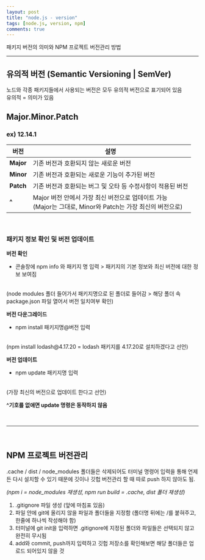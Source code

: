 ```yaml
---
layout: post
title: "node.js - version"
tags: [node.js, version, npm]
comments: true
---
```


패키지 버전의 의미와 NPM 프로젝트 버전관리 방법

--- 

## **유의적 버전 (Semantic Versioning | SemVer)**
노드와 각종 패키지들에서 사용되는 버전은 모두 유의적 버전으로 표기되어 있음<br />
유의적 = 의미가 있음

## Major.Minor.Patch
### ex) 12.14.1

버전|설명
--|--
**Major**|기존 버전과 호환되지 않는 새로운 버전
**Minor**|기존 버전과 호환되는 새로운 기능이 추가된 버전
**Patch**|기존 버전과 호환되는 버그 및 오타 등 수정사항이 적용된 버전
**^**|Major 버전 안에서 가장 최신 버전으로 업데이트 가능<br />(Major는 그대로, Minor와 Patch는 가장 최신의 버전으로)
<br />

### **패키지 정보 확인 및 버전 업데이트**
**버전 확인**
- 콘솔창에 npm info 와 패키지 명 입력 > 패키지의 기본 정보와 최신 버전에 대한 정보 보여짐
<br />
(node modules 폴더 들어가서 패키지명으로 된 폴더로 들어감 > 해당 폴더 속 package.json 파일 열어서 버전 일치여부 확인)

**버전 다운그레이드**
- npm install 패키지명@버전 입력 
<br />
(npm install lodash@4.17.20 = lodash 패키지를 4.17.20로 설치하겠다고 선언)

**버전 업데이트**
- npm update 패키지명 입력
<br />
(가장 최신의 버전으로 업데이트 한다고 선언)

**^기호를 없애면 update 명령은 동작하지 않음**

<br />

***

<br />


## **NPM 프로젝트 버전관리**
.cache / dist / node_modules 폴더들은 삭제되어도 터미널 명령어 입력을 통해 언제든 다시 설치할 수 있기 때문에 깃이나 깃헙 버전관리 할 때 따로 push 하지 않아도 됨.

*(npm i = node_modules 재생성, npm run build = .cache, dist 폴더 재생성)*

1. .gitignore 파일 생성 (앞에 마침표 있음)
2. 파일 안에 git에 올리지 않을 파일과 폴더들을 지정함 (폴더명 뒤에는 /를 붙혀주고, 한줄에 하나씩 작성해야 함)
3. 터미널에 git init을 입력하면 .gitignore에 지정된 폴더와 파일들은 선택되지 않고 완전히 무시됨
4. add와 commit, push까지 입력하고 깃헙 저장소를 확인해보면 해당 폴더들은 업로드 되어있지 않을 것